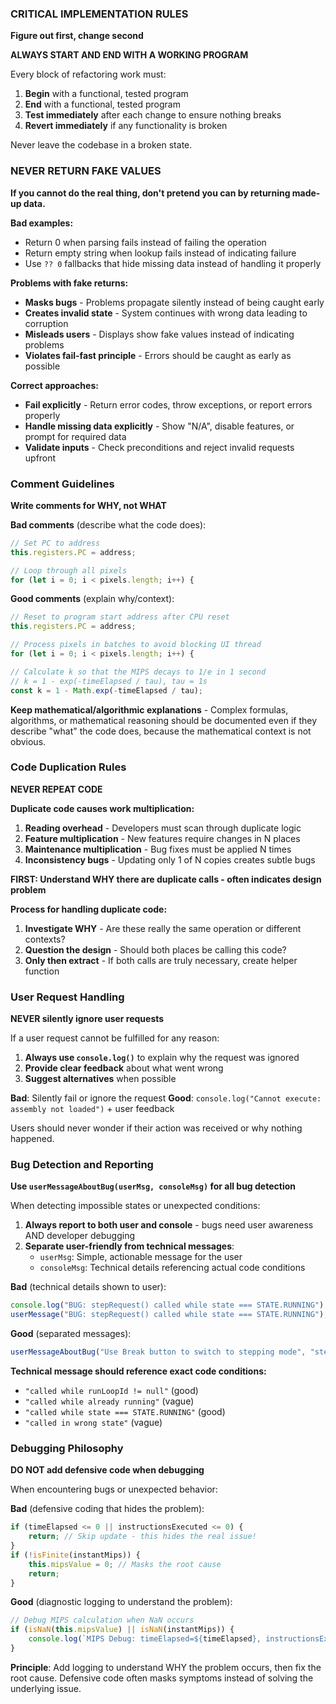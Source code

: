 ### CRITICAL IMPLEMENTATION RULES

**Figure out first, change second**

**ALWAYS START AND END WITH A WORKING PROGRAM**

Every block of refactoring work must:
1. **Begin** with a functional, tested program
2. **End** with a functional, tested program  
3. **Test immediately** after each change to ensure nothing breaks
4. **Revert immediately** if any functionality is broken

Never leave the codebase in a broken state.

### NEVER RETURN FAKE VALUES

**If you cannot do the real thing, don't pretend you can by returning made-up data.**

**Bad examples:**
- Return 0 when parsing fails instead of failing the operation
- Return empty string when lookup fails instead of indicating failure  
- Use `?? 0` fallbacks that hide missing data instead of handling it properly

**Problems with fake returns:**
- **Masks bugs** - Problems propagate silently instead of being caught early
- **Creates invalid state** - System continues with wrong data leading to corruption
- **Misleads users** - Displays show fake values instead of indicating problems
- **Violates fail-fast principle** - Errors should be caught as early as possible

**Correct approaches:**
- **Fail explicitly** - Return error codes, throw exceptions, or report errors properly
- **Handle missing data explicitly** - Show "N/A", disable features, or prompt for required data
- **Validate inputs** - Check preconditions and reject invalid requests upfront

### Comment Guidelines

**Write comments for WHY, not WHAT**

**Bad comments** (describe what the code does):
```javascript
// Set PC to address  
this.registers.PC = address;

// Loop through all pixels
for (let i = 0; i < pixels.length; i++) {
```

**Good comments** (explain why/context):
```javascript
// Reset to program start address after CPU reset
this.registers.PC = address;

// Process pixels in batches to avoid blocking UI thread  
for (let i = 0; i < pixels.length; i++) {

// Calculate k so that the MIPS decays to 1/e in 1 second
// k = 1 - exp(-timeElapsed / tau), tau = 1s
const k = 1 - Math.exp(-timeElapsed / tau);
```

**Keep mathematical/algorithmic explanations** - Complex formulas, algorithms, or mathematical reasoning should be documented even if they describe "what" the code does, because the mathematical context is not obvious.

### Code Duplication Rules

**NEVER REPEAT CODE**

**Duplicate code causes work multiplication:**
1. **Reading overhead** - Developers must scan through duplicate logic
2. **Feature multiplication** - New features require changes in N places
3. **Maintenance multiplication** - Bug fixes must be applied N times  
4. **Inconsistency bugs** - Updating only 1 of N copies creates subtle bugs

**FIRST: Understand WHY there are duplicate calls - often indicates design problem**

**Process for handling duplicate code:**
1. **Investigate WHY** - Are these really the same operation or different contexts?
2. **Question the design** - Should both places be calling this code?
3. **Only then extract** - If both calls are truly necessary, create helper function

### User Request Handling

**NEVER silently ignore user requests**

If a user request cannot be fulfilled for any reason:
1. **Always use `console.log()`** to explain why the request was ignored
2. **Provide clear feedback** about what went wrong
3. **Suggest alternatives** when possible

**Bad**: Silently fail or ignore the request
**Good**: `console.log("Cannot execute: assembly not loaded")` + user feedback

Users should never wonder if their action was received or why nothing happened.

### Bug Detection and Reporting

**Use `userMessageAboutBug(userMsg, consoleMsg)` for all bug detection**

When detecting impossible states or unexpected conditions:
1. **Always report to both user and console** - bugs need user awareness AND developer debugging
2. **Separate user-friendly from technical messages**:
   - `userMsg`: Simple, actionable message for the user
   - `consoleMsg`: Technical details referencing actual code conditions

**Bad** (technical details shown to user):
```javascript
console.log("BUG: stepRequest() called while state === STATE.RUNNING");
userMessage("BUG: stepRequest() called while state === STATE.RUNNING");
```

**Good** (separated messages):  
```javascript
userMessageAboutBug("Use Break button to switch to stepping mode", "stepRequest() called while state === STATE.RUNNING");
```

**Technical message should reference exact code conditions:**
- `"called while runLoopId != null"` (good)
- `"called while already running"` (vague)
- `"called while state === STATE.RUNNING"` (good)
- `"called in wrong state"` (vague)

### Debugging Philosophy

**DO NOT add defensive code when debugging**

When encountering bugs or unexpected behavior:

**Bad** (defensive coding that hides the problem):
```javascript
if (timeElapsed <= 0 || instructionsExecuted <= 0) {
    return; // Skip update - this hides the real issue!
}
if (!isFinite(instantMips)) {
    this.mipsValue = 0; // Masks the root cause
    return;
}
```

**Good** (diagnostic logging to understand the problem):
```javascript
// Debug MIPS calculation when NaN occurs
if (isNaN(this.mipsValue) || isNaN(instantMips)) {
    console.log(`MIPS Debug: timeElapsed=${timeElapsed}, instructionsExecuted=${instructionsExecuted}, instantMips=${instantMips}, k=${k}, currentMipsValue=${this.mipsValue}`);
}
```

**Principle**: Add logging to understand WHY the problem occurs, then fix the root cause. Defensive code often masks symptoms instead of solving the underlying issue.

